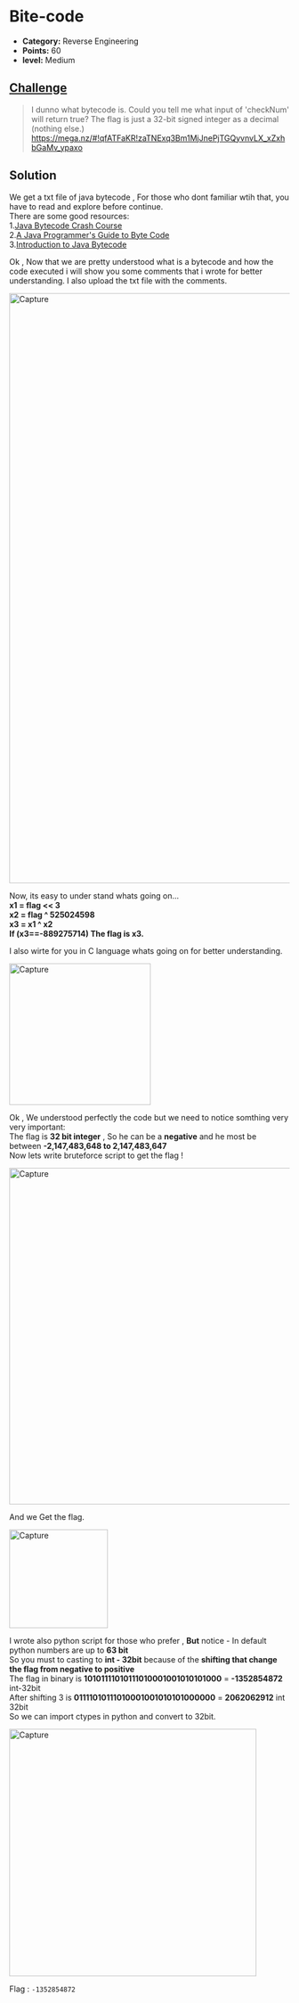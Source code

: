 
# Bite-code

* **Category:** Reverse Engineering
* **Points:** 60
* **level:** Medium


## [Challenge](https://ctflearn.com/challenge/368)

>I dunno what bytecode is. Could you tell me what input of 'checkNum' will return true? The flag is just a 32-bit signed integer as a decimal (nothing else.) https://mega.nz/#!qfATFaKR!zaTNExq3Bm1MjJnePjTGQyvnvLX_xZxhbGaMv_ypaxo

## Solution
We get a txt file of java bytecode , For those who dont familiar wtih that, you have to read and explore before continue.   
There are some good resources:         
1.[Java Bytecode Crash Course](https://www.youtube.com/watch?v=e2zmmkc5xI0)   
2.[A Java Programmer's Guide to Byte Code](https://www.beyondjava.net/java-programmers-guide-java-byte-code)    
3.[Introduction to Java Bytecode](https://dzone.com/articles/introduction-to-java-bytecode)   

Ok , Now that we are pretty understood what is a bytecode and how the code executed i will show you some comments that i wrote for better understanding. I also upload the txt file with the comments.

<img width="1059" alt="Capture" src="https://user-images.githubusercontent.com/57364083/69759540-0cac1b00-116b-11ea-992b-e24d773e7b97.PNG">

Now, its easy to under stand whats going on...  
**x1 = flag << 3**  
**x2 = flag  ^ 525024598**  
**x3 = x1 ^ x2**  
**If (x3==-889275714) The flag is x3.**  

I also wirte for you in C language whats going on for better understanding.  

<img width="254" alt="Capture" src="https://user-images.githubusercontent.com/57364083/69760066-39acfd80-116c-11ea-9287-52e302dcb311.PNG">

Ok , We understood perfectly the code but we need to notice somthing very very important:    
The flag is **32 bit integer** , So he can be a **negative** and he most be between **-2,147,483,648 to 2,147,483,647**  
Now lets write bruteforce script to get the flag !

<img width="604" alt="Capture" src="https://user-images.githubusercontent.com/57364083/69760726-f3589e00-116d-11ea-88eb-6e567b90190c.PNG">

And we Get the flag.

<img width="177" alt="Capture" src="https://user-images.githubusercontent.com/57364083/69761134-28192500-116f-11ea-9af7-040a8b4de878.PNG">


I wrote also python script for those who prefer , **But** notice - In default python numbers are up to **63 bit**   
So you must to casting to **int - 32bit** because of the **shifting that change the flag from negative to positive**    
The flag in binary is  **10101111010111010001001010101000** = **-1352854872** int-32bit  
After shifting  3  is   **01111010111010001001010101000000** = **2062062912** int 32bit  
So we can import ctypes in python and convert to 32bit.

<img width="444" alt="Capture" src="https://user-images.githubusercontent.com/57364083/69761115-1041a100-116f-11ea-95da-f367db86f961.PNG">





Flag : ```-1352854872```

